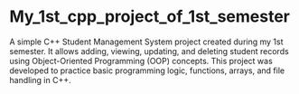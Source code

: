 # My_1st_cpp_project_of_1st_semester
A simple C++ Student Management System project created during my 1st semester. It allows adding, viewing, updating, and deleting student records using Object-Oriented Programming (OOP) concepts. This project was developed to practice basic programming logic, functions, arrays, and file handling in C++.
